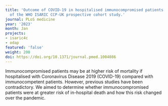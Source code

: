 ```yaml
---
title: 'Outcome of COVID-19 in hospitalised immunocompromised patients: An analysis
  of the WHO ISARIC CCP-UK prospective cohort study.'
journal: PLoS medicine
year: '2023'
month: Jan
projects:
- isaric4c
- odap
featured: 'false'
weight: 200
doi: https://doi.org/10.1371/journal.pmed.1004086
---
```


Immunocompromised patients may be at higher risk of mortality if hospitalised with Coronavirus Disease 2019 (COVID-19) compared with immunocompetent patients. However, previous studies have been contradictory. We aimed to determine whether immunocompromised patients were at greater risk of in-hospital death and how this risk changed over the pandemic.